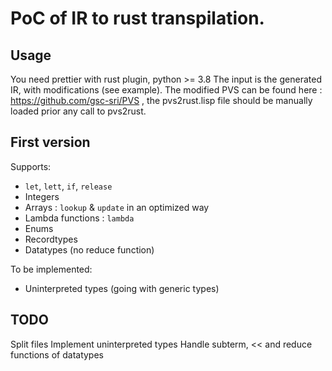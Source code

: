 PoC of IR to rust transpilation.
===

## Usage

You need prettier with rust plugin, python >= 3.8
The input is the generated IR, with modifications (see example). The modified PVS
can be found here : https://github.com/gsc-sri/PVS , the pvs2rust.lisp file should be manually loaded prior any call to pvs2rust. 

## First version

Supports:
 - `let`, `lett`, `if`, `release`
 - Integers
 - Arrays : `lookup` & `update` in an optimized way
 - Lambda functions : `lambda`
 - Enums
 - Recordtypes
 - Datatypes (no reduce function)

 To be implemented:
 - Uninterpreted types (going with generic types)

## TODO
Split files
Implement uninterpreted types
Handle subterm, << and reduce functions of datatypes
